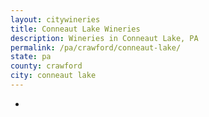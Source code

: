 ```yaml
---
layout: citywineries
title: Conneaut Lake Wineries
description: Wineries in Conneaut Lake, PA
permalink: /pa/crawford/conneaut-lake/
state: pa
county: crawford
city: conneaut lake
---
```

-
